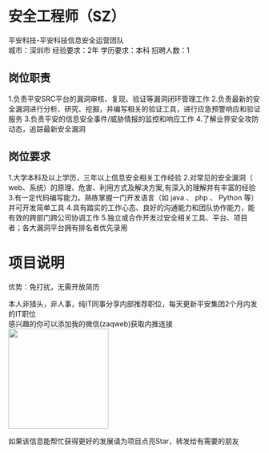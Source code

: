 # 安全工程师（SZ）
平安科技-平安科技信息安全运营团队  
城市：深圳市 经验要求：2年 学历要求：本科  招聘人数：1

## 岗位职责
1.负责平安SRC平台的漏洞审核、复现、验证等漏洞闭环管理工作
 2.负责最新的安全漏洞进行分析、研究、挖掘，并编写相关的验证工具，进行应急预警响应和验证服务
 3.负责平安的信息安全事件/威胁情报的监控和响应工作
 4.了解业界安全攻防动态，追踪最新安全漏洞

## 岗位要求
1.大学本科及以上学历，三年以上信息安全相关工作经验
 2.对常见的安全漏洞（ web、系统）的原理、危害、利用方式及解决方案,有深入的理解并有丰富的经验
 3.有一定代码编写能力。熟练掌握一门开发语言（如 java 、 php 、 Python 等）并可开发简单工具
 4.具有踏实的工作心态、良好的沟通能力和团队协作能力，能有效的跨部门跨公司协调工作
 5.独立或合作开发过安全相关工具、平台、项目者；各大漏洞平台拥有排名者优先录用

# 项目说明

优势：免打扰，无需开放简历

本人非猎头，非人事，纯IT同事分享内部推荐职位，每天更新平安集团2个月内发的IT职位  
感兴趣的你可以添加我的微信(zaqweb)获取内推连接  
<img src="https://github.com/zaqweb/PA-IT-JOBS/blob/master/WechatICode.jpeg"  height="200" width="200">

如果该信息能帮忙获得更好的发展请为项目点亮Star，转发给有需要的朋友




